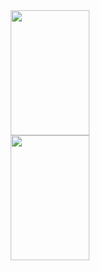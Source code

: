 <div align="center">
  <a href="https://github.com/P3rc1v4ll">
  <img width="50%" height="200px"  src="https://github-readme-stats.vercel.app/api?username=P3rc1v4ll&show_icons=true&theme=tokyonight&include_all_commits=true&count_private=true"/>
<img  width="50%" height="200px" src="https://github-readme-stats-eight-theta.vercel.app/api/top-langs/?username=P3rc1v4ll&layout=compact&langs_count=6&theme=tokyonight&include_all_commits=true&count_private=true"/> 
</div>

   
